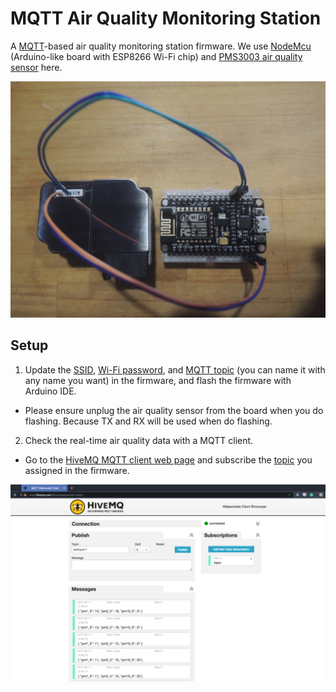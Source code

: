 # MQTT Air Quality Monitoring Station
A [MQTT][mqtt]-based air quality monitoring station firmware. We use [NodeMcu][node-mcu] (Arduino-like board with ESP8266 Wi-Fi chip) and [PMS3003 air quality sensor][pms3003] here.

![Device](./images/device.jpg)

## Setup
1. Update the [SSID][ssid], [Wi-Fi password][password], and [MQTT topic][topic] (you can name it with any name you want) in the firmware, and flash the firmware with Arduino IDE.
  - Please ensure unplug the air quality sensor from the board when you do flashing. Because TX and RX will be used when do flashing.
2. Check the real-time air quality data with a MQTT client.
  - Go to the [HiveMQ MQTT client web page][mqtt-client] and subscribe the [topic][topic] you assigned in the firmware.

![MQTT Client](./images/mqtt-client.png)

[mqtt]: https://en.wikipedia.org/wiki/MQTT
[node-mcu]: http://www.nodemcu.com/index_en.html
[pms3003]: http://aqicn.org/sensor/pms3003
[mqtt-client]: http://www.hivemq.com/demos/websocket-client/
[ssid]: https://github.com/evanxd/mqtt-air-quality-monitoring-station/blob/master/mqtt-air-quality-monitoring-station.ino#L4
[password]: https://github.com/evanxd/mqtt-air-quality-monitoring-station/blob/master/mqtt-air-quality-monitoring-station.ino#L5
[topic]: https://github.com/evanxd/mqtt-air-quality-monitoring-station/blob/master/mqtt-air-quality-monitoring-station.ino#L9
